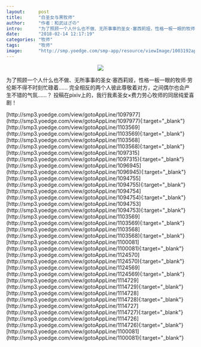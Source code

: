 ```yaml
---
layout:     post
title:      "白圣女与黑牧师"
author:     "作者：和武はざの"
intro:      "为了照顾一个人什么也不做、无所事事的圣女·塞西莉娅，性格一板一眼的牧师·劳伦斯不得不时刻忙碌着…… 完全相反的两个人彼此尊敬着对方，之间偶尔也会产生不错的气氛……？ 投稿在pixiv上的，我行我素圣女×费力劳心牧师的同居纯爱喜剧！"
date:       "2018-02-14 12:17:19"
categories: "牧师"
tags:       "牧师"
image:      "http://smp.yoedge.com/smp-app/resource/viewImage/1003192appline.png"
---
```

<div style="text-align: center">
<p><img src="http://smp.yoedge.com/smp-app/resource/viewImage/1003192appline.png"/></p>
</div>
<p class="post-meta">
<span>为了照顾一个人什么也不做、无所事事的圣女·塞西莉娅，性格一板一眼的牧师·劳伦斯不得不时刻忙碌着…… 完全相反的两个人彼此尊敬着对方，之间偶尔也会产生不错的气氛……？ 投稿在pixiv上的，我行我素圣女×费力劳心牧师的同居纯爱喜剧！</span>
</p>
[http://smp3.yoedge.com/view/gotoAppLine/1097977](http://smp3.yoedge.com/view/gotoAppLine/1097977){:target="_blank"}
[http://smp3.yoedge.com/view/gotoAppLine/1103569](http://smp3.yoedge.com/view/gotoAppLine/1103569){:target="_blank"}
[http://smp3.yoedge.com/view/gotoAppLine/1103568](http://smp3.yoedge.com/view/gotoAppLine/1103568){:target="_blank"}
[http://smp3.yoedge.com/view/gotoAppLine/1097315](http://smp3.yoedge.com/view/gotoAppLine/1097315){:target="_blank"}
[http://smp3.yoedge.com/view/gotoAppLine/1096945](http://smp3.yoedge.com/view/gotoAppLine/1096945){:target="_blank"}
[http://smp3.yoedge.com/view/gotoAppLine/1094755](http://smp3.yoedge.com/view/gotoAppLine/1094755){:target="_blank"}
[http://smp3.yoedge.com/view/gotoAppLine/1094754](http://smp3.yoedge.com/view/gotoAppLine/1094754){:target="_blank"}
[http://smp3.yoedge.com/view/gotoAppLine/1094753](http://smp3.yoedge.com/view/gotoAppLine/1094753){:target="_blank"}
[http://smp3.yoedge.com/view/gotoAppLine/1103569](http://smp3.yoedge.com/view/gotoAppLine/1103569){:target="_blank"}
[http://smp3.yoedge.com/view/gotoAppLine/1103568](http://smp3.yoedge.com/view/gotoAppLine/1103568){:target="_blank"}
[http://smp3.yoedge.com/view/gotoAppLine/1100081](http://smp3.yoedge.com/view/gotoAppLine/1100081){:target="_blank"}
[http://smp3.yoedge.com/view/gotoAppLine/1124570](http://smp3.yoedge.com/view/gotoAppLine/1124570){:target="_blank"}
[http://smp3.yoedge.com/view/gotoAppLine/1124569](http://smp3.yoedge.com/view/gotoAppLine/1124569){:target="_blank"}
[http://smp3.yoedge.com/view/gotoAppLine/1114729](http://smp3.yoedge.com/view/gotoAppLine/1114729){:target="_blank"}
[http://smp3.yoedge.com/view/gotoAppLine/1114728](http://smp3.yoedge.com/view/gotoAppLine/1114728){:target="_blank"}
[http://smp3.yoedge.com/view/gotoAppLine/1114727](http://smp3.yoedge.com/view/gotoAppLine/1114727){:target="_blank"}
[http://smp3.yoedge.com/view/gotoAppLine/1114726](http://smp3.yoedge.com/view/gotoAppLine/1114726){:target="_blank"}
[http://smp3.yoedge.com/view/gotoAppLine/1100081](http://smp3.yoedge.com/view/gotoAppLine/1100081){:target="_blank"}


